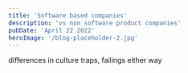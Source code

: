 ```yaml
---
title: 'Software based companies'
description: 'vs non software product companies'
pubDate: 'April 22 2022'
heroImage: '/blog-placeholder-2.jpg'
---
```


differences in culture
traps, failings either way